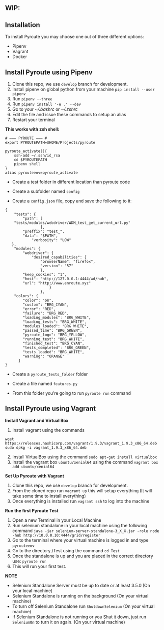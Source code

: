 ## WIP:
## Installation
To install Pyroute you may choose one out of three different options:
* Pipenv
* Vagrant
* Docker

## Install Pyroute using Pipenv

 1. Clone this repo, we use `develop` branch for development.
 2. Install pipenv on global python from your machine `pip install --user pipenv`
 3. Run `pipenv --three`
 4. Run `pipenv install '-e .' --dev`
 5. Go to your *~/.bashrc* or *~/.zshrc*
 6. Edit the file and issue these commands to setup an alias
 7. Restart your terminal


**This works with zsh shell:**
```
# ——— PYROUTE ——— #
export PYROUTEPATH=$HOME/Projects/pyroute

pyroute_activate(){
    ssh-add ~/.ssh/id_rsa
    cd $PYROUTEPATH
    pipenv shell
}
alias pyrouteenv=pyroute_activate
```

* Create a test folder in different location than pyroute code

* Create a subfolder named `config`

* Create a `config.json` file, copy and save the following to it:

```
{
    "tests": {
        "path": [
    "tests/modules/webdriver/WDM_test_get_current_url.py"
                ],
        "preffix": "test_",
        "data": "$PATH",
		    "verbosity": "LOW"
   },
    "modules": {
        "webdriver": {
        	"desired_capabilities": {
            	"browserName": "firefox",
            	"version": "57"
          		},
        "keep_cookies": "1",
        "host": "http://127.0.0.1:4444/wd/hub",
        "url": "http://www.enroute.xyz"
        			}
   				},
    "colors": {
        "color": "on",
        "custom": "BRG_CYAN",
        "error": "RED",
        "failure": "BRG_RED",
        "loading_modules": "BRG_WHITE",
        "loading_tests": "BRG_WHITE",
        "modules_loaded": "BRG_WHITE",
        "passed_time": "BRG_GREEN",
        "pyroute_logo": "BRG_YELLOW",
        "running_test": "BRG_WHITE",
        "finished_test": "BRG_CYAN",
        "tests_completed": "BRG_GREEN",
        "tests_loaded": "BRG_WHITE",
        "warning": "ORANGE"
      }
}

```

* Create a `pyroute_tests_folder` folder

* Create a file named `features.py`

* From this folder you're going to run `pyroute run` command


## Install Pyroute using Vagrant

**Install Vagrant and Virtual Box**
 1. Install vagrant using the commands

```
wget https://releases.hashicorp.com/vagrant/1.9.3/vagrant_1.9.3_x86_64.deb
sudo dpkg -i vagrant_1.9.3_x86_64.deb
```
 2. Install VirtualBox using the command `sudo apt-get install virtualbox`
 3. Install the vagrant box `ubuntu/xenial64` using the command
     `vagrant box add ubuntu/xenial64`

**Set Up Pyroute with Vagrant**
 1. Clone this repo, we use `develop` branch for development.
 2. From the cloned repo run `vagrant up` this will setup everything (It will take some time to install everything)
 3. Once everything is installed run `vagrant ssh` to log into the machine

**Run the first Pyroute Test**
 1. Open a new Terminal in your Local Machine
 2. Run selenium standalone in your local machine using the following command
    `java -jar selenium-server-standalone-3_X_X.jar -role node -hub http://10.0.0.10:4444/grid/register`
 3. Go to the terminal where your virtual machine is logged in and type `pyrouteenv`
 4. Go to the directory /Test using the command `cd Test`
 5. Once the standalone is up and you are placed in the correct directory use:
    `pyroute run`
 6. This will run your first test.

 **NOTE**
 * Selenium Standalone Server must be up to date or at least 3.5.0 (On your local machine)
 * Selenium Standalone is running on the background (On your virtual machine)
 * To turn off Selenium Standalone run `ShutdownSelenium` (On your virtual machine)
 * If Selenium Standalone is not running or you Shut it down, just run `SeleniumOn` to turn it on again. (On your virtual machine)
